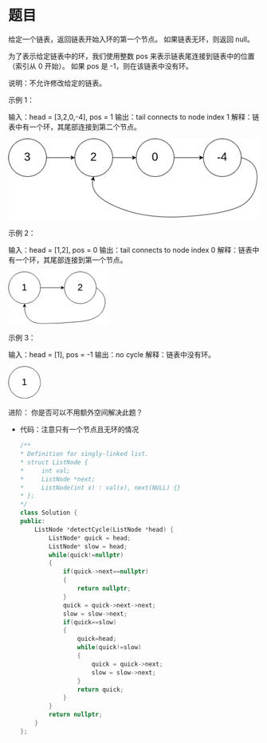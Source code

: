 # 题目
给定一个链表，返回链表开始入环的第一个节点。 如果链表无环，则返回 null。

为了表示给定链表中的环，我们使用整数 pos 来表示链表尾连接到链表中的位置（索引从 0 开始）。 如果 pos 是 -1，则在该链表中没有环。

说明：不允许修改给定的链表。

 

示例 1：

输入：head = [3,2,0,-4], pos = 1
输出：tail connects to node index 1
解释：链表中有一个环，其尾部连接到第二个节点。

![](../pic/142-1.png)

示例 2：

输入：head = [1,2], pos = 0
输出：tail connects to node index 0
解释：链表中有一个环，其尾部连接到第一个节点。

![](../pic/142-2.png)

示例 3：

输入：head = [1], pos = -1
输出：no cycle
解释：链表中没有环。

![](../pic/142-3.png)

 

进阶：
你是否可以不用额外空间解决此题？

* 代码：注意只有一个节点且无环的情况
    ```C++
    /**
    * Definition for singly-linked list.
    * struct ListNode {
    *     int val;
    *     ListNode *next;
    *     ListNode(int x) : val(x), next(NULL) {}
    * };
    */
    class Solution {
    public:
        ListNode *detectCycle(ListNode *head) {
            ListNode* quick = head;
            ListNode* slow = head;
            while(quick!=nullptr)
            {
                if(quick->next==nullptr)
                {
                    return nullptr;
                }
                quick = quick->next->next;
                slow = slow->next;
                if(quick==slow)
                {
                    quick=head;
                    while(quick!=slow)
                    {
                        quick = quick->next;
                        slow = slow->next;
                    }
                    return quick;
                }
            }
            return nullptr;
        }
    };
    ```